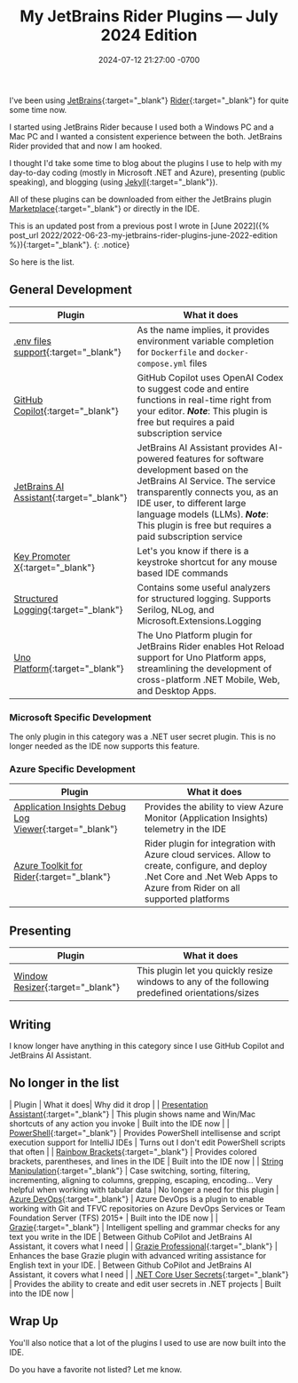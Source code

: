 ﻿---
title: "My JetBrains Rider Plugins — July 2024 Edition"
header:
    og_image: /assets/images/posts/header/rider-plugins-2024-07.png
date: 2024-07-12 21:27:00 -0700
last_modified_at: 2024-07-31 15:43:00 -0700
categories:
- Articles
tags:
- JetBrains
- Rider
- Plugin
- presenting
---
I've been using [JetBrains](https://www.jetbrains.com/){:target="_blank"} [Rider](https://www.jetbrains.com/rider/){:target="_blank"} for quite some time now.

I started using JetBrains Rider because I used both a Windows PC and a Mac PC and I wanted a consistent experience between the both.
JetBrains Rider provided that and now I am hooked.

I thought I'd take some time to blog about the plugins I use to help with my day-to-day coding (mostly in Microsoft .NET and Azure), presenting (public speaking), and blogging (using [Jekyll](https://jekyllrb.com/){:target="_blank"}).

All of these plugins can be downloaded from either the JetBrains plugin [Marketplace](https://plugins.jetbrains.com/){:target="_blank"} or directly in the IDE.

This is an updated post from a previous post I wrote in [June 2022]({% post_url 2022/2022-06-23-my-jetbrains-rider-plugins-june-2022-edition %}){:target="_blank"}.
{: .notice}

So here is the list.

## General Development

| Plugin                                                                                                 | What it does                                                                                                                                                                        |
|--------------------------------------------------------------------------------------------------------|-------------------------------------------------------------------------------------------------------------------------------------------------------------------------------------|
| [.env files support](https://plugins.jetbrains.com/plugin/9525--env-files-support){:target="_blank"}   | As the name implies, it provides environment variable completion for `Dockerfile` and `docker-compose.yml` files                                                                    |
| [GitHub Copilot](https://plugins.jetbrains.com/plugin/17718-github-copilot){:target="_blank"}          | GitHub Copilot uses OpenAI Codex to suggest code and entire functions in real-time right from your editor. ***Note***: This plugin is free but requires a paid subscription service |
| [JetBrains AI Assistant](https://plugins.jetbrains.com/plugin/22282-jetbrains-ai-assistant){:target="_blank"}          | JetBrains AI Assistant provides AI-powered features for software development based on the JetBrains AI Service. The service transparently connects you, as an IDE user, to different large language models (LLMs). ***Note***: This plugin is free but requires a paid subscription service |
| [Key Promoter X](https://plugins.jetbrains.com/plugin/9792-key-promoter-x){:target="_blank"}           | Let's you know if there is a keystroke shortcut for any mouse based IDE commands                                                                                                    |
| [Structured Logging](https://plugins.jetbrains.com/plugin/12832-structured-logging){:target="_blank"}  | Contains some useful analyzers for structured logging. Supports Serilog, NLog, and Microsoft.Extensions.Logging                                                                     |
| [Uno Platform](https://plugins.jetbrains.com/plugin/24653-uno-platform){:target="_blank"}|The Uno Platform plugin for JetBrains Rider enables Hot Reload support for Uno Platform apps, streamlining the development of cross-platform .NET Mobile, Web, and Desktop Apps.|

### Microsoft Specific Development

The only plugin in this category was a .NET user secret plugin. This is no longer needed as the IDE now supports this feature.

### Azure Specific Development

| Plugin                                                                                                                                      | What it does                                                                                                                                                              |
|---------------------------------------------------------------------------------------------------------------------------------------------|---------------------------------------------------------------------------------------------------------------------------------------------------------------------------|
| [Application Insights Debug Log Viewer](https://plugins.jetbrains.com/plugin/13984-application-insights-debug-log-viewer){:target="_blank"} | Provides the ability to view Azure Monitor (Application Insights) telemetry in the IDE                                                                                    |
| [Azure Toolkit for Rider](https://plugins.jetbrains.com/plugin/11220-azure-toolkit-for-rider){:target="_blank"}                             | Rider plugin for integration with Azure cloud services. Allow to create, configure, and deploy .Net Core and .Net Web Apps to Azure from Rider on all supported platforms |

## Presenting

| Plugin                                                                                                       | What it does                                                                                     |
|--------------------------------------------------------------------------------------------------------------|--------------------------------------------------------------------------------------------------|
| [Window Resizer](https://plugins.jetbrains.com/plugin/18045-window-resizer){:target="_blank"}                | This plugin let you quickly resize windows to any of the following predefined orientations/sizes |

## Writing

I know longer have anything in this category since I use GitHub Copilot and JetBrains AI Assistant.

## No longer in the list

| Plugin | What it does| Why did it drop |
| [Presentation Assistant](https://plugins.jetbrains.com/plugin/7345-presentation-assistant){:target="_blank"} | This plugin shows name and Win/Mac shortcuts of any action you invoke                            | Built into the IDE now |
| [PowerShell](https://plugins.jetbrains.com/plugin/10249-powershell){:target="_blank"}                  | Provides PowerShell intellisense and script execution support for IntelliJ IDEs       | Turns out I don't edit PowerShell scripts that often |
| [Rainbow Brackets](https://plugins.jetbrains.com/plugin/10080-rainbow-brackets){:target="_blank"}      | Provides colored brackets, parentheses, and lines in the IDE  | Built into the IDE now |
| [String Manipulation](https://plugins.jetbrains.com/plugin/2162-string-manipulation){:target="_blank"} | Case switching, sorting, filtering, incrementing, aligning to columns, grepping, escaping, encoding... Very helpful when working with tabular data                                  | No longer a need for this plugin
| [Azure DevOps](https://plugins.jetbrains.com/plugin/7981-azure-devops){:target="_blank"}                                                    | Azure DevOps is a plugin to enable working with Git and TFVC repositories on Azure DevOps Services or Team Foundation Server (TFS) 2015+ | Built into the IDE now |
| [Grazie](https://plugins.jetbrains.com/plugin/12175-grazie){:target="_blank"}                           | Intelligent spelling and grammar checks for any text you write in the IDE | Between Github CoPilot and JetBrains AI Assistant, it covers what I need |
| [Grazie Professional](https://plugins.jetbrains.com/plugin/16136-grazie-professional){:target="_blank"} | Enhances the base Grazie plugin with advanced writing assistance for English text in your IDE. | Between Github CoPilot and JetBrains AI Assistant, it covers what I need |
| [.NET Core User Secrets](https://plugins.jetbrains.com/plugin/10183--net-core-user-secrets){:target="_blank"} | Provides the ability to create and edit user secrets in .NET projects | Built into the IDE now |

## Wrap Up

You'll also notice that a lot of the plugins I used to use are now built into the IDE.

Do you have a favorite not listed? Let me know.
